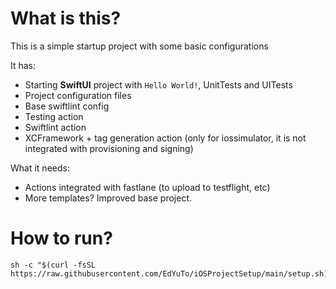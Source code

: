 # What is this?
This is a simple startup project with some basic configurations

It has:
* Starting **SwiftUI** project with `Hello World!`, UnitTests and UITests
* Project configuration files
* Base swiftlint config
* Testing action
* Swiftlint action
* XCFramework + tag generation action (only for iossimulator, it is not integrated with provisioning and signing)

What it needs:
* Actions integrated with fastlane (to upload to testflight, etc)
* More templates? Improved base project.

# How to run?
```shell
sh -c "$(curl -fsSL https://raw.githubusercontent.com/EdYuTo/iOSProjectSetup/main/setup.sh)"
```
